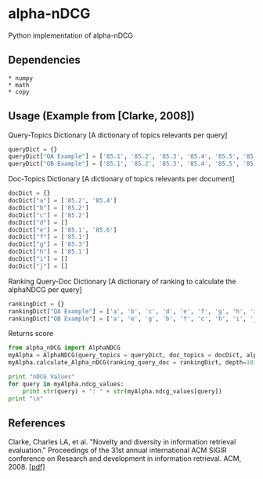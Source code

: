# alpha-nDCG
Python implementation of alpha-nDCG

## Dependencies
	* numpy
	* math
	* copy

## Usage (Example from [Clarke, 2008])

Query-Topics Dictionary [A dictionary of topics relevants per query]
```python
queryDict = {}
queryDict["QA Example"] = ['85.1', '85.2', '85.3', '85.4', '85.5', '85.6']
queryDict["QB Example"] = ['85.1', '85.2', '85.3', '85.4', '85.5', '85.6']
```
Doc-Topics Dictionary [A dictionary of topics relevants per document]
```python
docDict = {}
docDict["a"] = ['85.2', '85.4']
docDict["b"] = ['85.2']
docDict["c"] = ['85.2']
docDict["d"] = []
docDict["e"] = ['85.1', '85.6']
docDict["f"] = ['85.1']
docDict["g"] = ['85.3']
docDict["h"] = ['85.1']
docDict["i"] = []
docDict["j"] = []
```

Ranking Query-Doc Dictionary [A dictionary of ranking to calculate the alphaNDCG per query]
```python
rankingDict = {}
rankingDict["QA Example"] = ['a', 'b', 'c', 'd', 'e', 'f', 'g', 'h', 'i', 'j']
rankingDict["QB Example"] = ['a', 'e', 'g', 'b', 'f', 'c', 'h', 'i', 'j', 'd']
```

Returns score
```python
from alpha_nDCG import AlphaNDCG
myAlpha = AlphaNDCG(query_topics = queryDict, doc_topics = docDict, alpha=0.5)
myAlpha.calculate_Alpha_nDCG(ranking_query_doc = rankingDict, depth=10)

print "nDCG Values"
for query in myAlpha.ndcg_values:
	print str(query) + ": " + str(myAlpha.ndcg_values[query])
print "\n"
```

## References
Clarke, Charles LA, et al. "Novelty and diversity in information retrieval evaluation." Proceedings of the 31st annual international ACM SIGIR conference on Research and development in information retrieval. ACM, 2008. [\[pdf\]](http://plg.uwaterloo.ca/~gvcormac/novelty.pdf)
